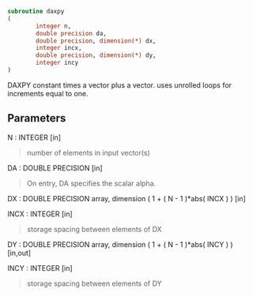 ```fortran
subroutine daxpy
(
        integer n,
        double precision da,
        double precision, dimension(*) dx,
        integer incx,
        double precision, dimension(*) dy,
        integer incy
)
```

DAXPY constant times a vector plus a vector.
uses unrolled loops for increments equal to one.

## Parameters
N : INTEGER [in]
> number of elements in input vector(s)

DA : DOUBLE PRECISION [in]
> On entry, DA specifies the scalar alpha.

DX : DOUBLE PRECISION array, dimension ( 1 + ( N - 1 )*abs( INCX ) ) [in]

INCX : INTEGER [in]
> storage spacing between elements of DX

DY : DOUBLE PRECISION array, dimension ( 1 + ( N - 1 )*abs( INCY ) ) [in,out]

INCY : INTEGER [in]
> storage spacing between elements of DY
